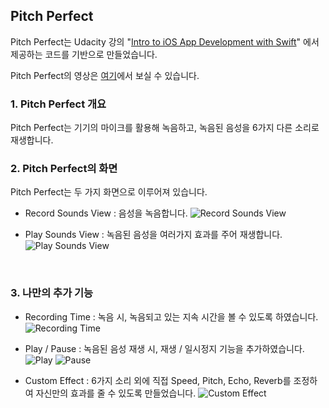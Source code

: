 ## Pitch Perfect

Pitch Perfect는 Udacity 강의 "[Intro to iOS App Development with Swift](https://classroom.udacity.com/courses/ud585/lessons/6994652511/concepts/70391285490923)" 에서 제공하는 코드를 기반으로 만들었습니다.


Pitch Perfect의 영상은 [여기](http://)에서 보실 수 있습니다.
<br />

### 1. Pitch Perfect 개요
Pitch Perfect는 기기의 마이크를 활용해 녹음하고, 녹음된 음성을 6가지 다른 소리로 재생합니다.
<br />

### 2. Pitch Perfect의 화면
Pitch Perfect는 두 가지 화면으로 이루어져 있습니다.
* Record Sounds View : 음성을 녹음합니다.
![Record Sounds View](/img/RecordSoundsView.png)

* Play Sounds View : 녹음된 음성을 여러가지 효과를 주어 재생합니다.
![Play Sounds View](/img/PlaySoundsView.png)
<br />

### 3. 나만의 추가 기능

* Recording Time : 녹음 시, 녹음되고 있는 지속 시간을 볼 수 있도록 하였습니다.
![Recording Time](/img/RecordingTime.png)

* Play / Pause : 녹음된 음성 재생 시, 재생 / 일시정지 기능을 추가하였습니다.
![Play](/img/Play.png) ![Pause](/img/Pause.png)

* Custom Effect : 6가지 소리 외에 직접 Speed, Pitch, Echo, Reverb를 조정하여 자신만의 효과를 줄 수 있도록 만들었습니다.
![Custom Effect](/img/CustomEffect.png)





